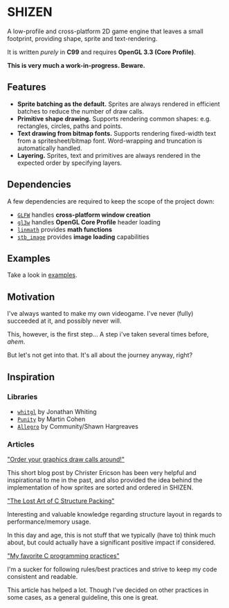 # SHIZEN

A low-profile and cross-platform 2D game engine that leaves a small footprint, providing shape, sprite and text-rendering.

It is written *purely* in **C99** and requires **OpenGL 3.3 (Core Profile)**.

**This is very much a work-in-progress. Beware.**

## Features

* **Sprite batching as the default.** Sprites are always rendered in efficient batches to reduce the number of draw calls.
* **Primitive shape drawing.** Supports rendering common shapes: e.g. rectangles, circles, paths and points.
* **Text drawing from bitmap fonts.** Supports rendering fixed-width text from a spritesheet/bitmap font. Word-wrapping and truncation is automatically handled.
* **Layering.** Sprites, text and primitives are always rendered in the expected order by specifying layers.

## Dependencies

A few dependencies are required to keep the scope of the project down:

* [`GLFW`](https://github.com/glfw/glfw) handles **cross-platform window creation**
* [`gl3w`](https://github.com/skaslev/gl3w) handles **OpenGL Core Profile** header loading
* [`linmath`](https://github.com/datenwolf/linmath.h) provides **math functions**
* [`stb_image`](https://github.com/nothings/stb) provides **image loading** capabilities

## Examples

Take a look in [examples](/examples).

## Motivation

I've always wanted to make my own videogame. I've never (fully) succeeded at it, and possibly never will.

This, however, is the first step... A step i've taken several times before, *ahem*.

But let's not get into that. It's all about the journey anyway, right?

## Inspiration

### Libraries

* [`whitgl`](https://github.com/whitingjp/whitgl) by Jonathan Whiting
* [`Punity`](https://github.com/martincohen/Punity) by Martin Cohen
* [`Allegro`](https://github.com/liballeg/allegro5) by Community/Shawn Hargreaves

### Articles

["Order your graphics draw calls around!"](http://realtimecollisiondetection.net/blog/?p=86)

This short blog post by Christer Ericson has been very helpful and inspirational to me in the past, and also provided the idea behind the implementation of how sprites are sorted and ordered in SHIZEN.

["The Lost Art of C Structure Packing"](http://www.catb.org/esr/structure-packing/#_readability_and_cache_locality)

Interesting and valuable knowledge regarding structure layout in regards to performance/memory usage.

In this day and age, this is not stuff that we typically (have to) think much about, but could actually have a significant positive impact if considered.

["My favorite C programming practices"](https://github.com/mcinglis/c-style)

I'm a sucker for following rules/best practices and strive to keep my code consistent and readable.

This article has helped a lot. Though I've decided on other practices in some cases, as a general guideline, this one is great.

